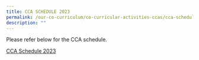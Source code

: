 ```yaml
---
title: CCA SCHEDULE 2023
permalink: /our-co-curriculum/co-curricular-activities-ccas/cca-schedule/
description: ""
---
```

Please refer below for the CCA schedule. 

[CCA Schedule 2023](/files/cca%20schedule%202023_june.pdf)